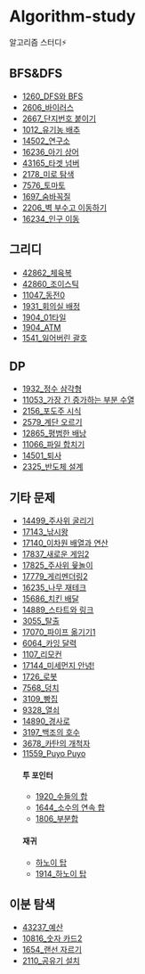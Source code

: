 # Algorithm-study
알고리즘 스터디⚡

BFS&DFS
-------
+ [1260_DFS와 BFS](https://github.com/leeinae/Algorithm-study/blob/master/src/BOJ_1260.java)
+ [2606_바이러스](https://github.com/leeinae/Algorithm-study/blob/master/src/BOJ_2606.java)
+ [2667_단지번호 붙이기](https://github.com/leeinae/Algorithm-study/blob/master/src/BOJ_2667.java)
+ [1012_유기농 배추](https://github.com/leeinae/Algorithm-study/blob/master/src/BOJ_1012.java)
+ [14502_연구소](https://github.com/leeinae/Algorithm-study/blob/master/src/BOJ_14502.java)
+ [16236_아기 상어](https://github.com/leeinae/Algorithm-study/blob/master/src/BOJ_16236.java)
+ [43165_타겟 넘버](https://github.com/leeinae/Algorithm-study/blob/master/src/Pro_43165.java)
+ [2178_미로 탐색](https://github.com/leeinae/Algorithm-study/blob/master/src/BOJ_2178.java)
+ [7576_토마토](https://github.com/leeinae/Algorithm-study/blob/master/src/BOJ_7576.java)
+ [1697_숨바꼭질](https://github.com/leeinae/Algorithm-study/blob/master/src/BOJ_1697.java)
+ [2206_벽 부수고 이동하기](https://github.com/leeinae/Algorithm-study/blob/master/src/BOJ_2206.java)
+ [16234_인구 이동](https://github.com/leeinae/Algorithm-study/blob/master/src/BOJ_16234.java)

그리디
--------
+ [42862_체육복](https://github.com/leeinae/Algorithm-study/blob/master/src/Pro_42862.java)
+ [42860_조이스틱](https://github.com/leeinae/Algorithm-study/blob/master/src/Pro_42860.java)
+ [11047_동전0](https://github.com/leeinae/Algorithm-study/blob/master/src/BOJ_11047.java)
+ [1931_회의실 배정](https://github.com/leeinae/Algorithm-study/blob/master/src/BOJ_1931.java)
+ [1904_01타일](https://github.com/leeinae/Algorithm-study/blob/master/src/BOJ_1904.java)
+ [1904_ATM](https://github.com/leeinae/Algorithm-study/blob/master/src/BOJ_11399.java)
+ [1541_잃어버린 괄호](https://github.com/leeinae/Algorithm-study/blob/master/src/BOJ_1541.java)

DP
-----------
+ [1932_정수 삼각형](https://github.com/leeinae/Algorithm-study/blob/master/src/BOJ_1932.java)
+ [11053_가장 긴 증가하는 부분 수열](https://github.com/leeinae/Algorithm-study/blob/master/src/BOJ_11053.java)
+ [2156_포도주 시식](https://github.com/leeinae/Algorithm-study/blob/master/src/BOJ_2156.java)
+ [2579_계단 오르기](https://github.com/leeinae/Algorithm-study/blob/master/src/BOJ_2579.java)
+ [12865_평범한 배낭](https://github.com/leeinae/Algorithm-study/blob/master/src/BOJ_12865.java)
+ [11066_파일 합치기](https://github.com/leeinae/Algorithm-study/blob/master/src/BOJ_11066.java)
+ [14501_퇴사](https://github.com/leeinae/Algorithm-study/blob/master/src/BOJ_14501.java)
+ [2325_반도체 설계](https://github.com/leeinae/Algorithm-study/blob/master/src/BOJ_2325.java)


기타 문제
----------
+ [14499_주사위 굴리기](https://github.com/leeinae/Algorithm-study/blob/master/src/BOJ_14499.java) 
+ [17143_낚시왕](https://github.com/leeinae/Algorithm-study/blob/master/src/BOJ_17143.java)
+ [17140_이차원 배열과 연산](https://github.com/leeinae/Algorithm-study/blob/master/src/BOJ_171430.java)
+ [17837_새로운 게임2](https://github.com/leeinae/Algorithm-study/blob/master/src/BOJ_17837.java)
+ [17825_주사위 윷놀이](https://github.com/leeinae/Algorithm-study/blob/master/src/BOJ_17825.java)
+ [17779_게리멘더링2](https://github.com/leeinae/Algorithm-study/blob/master/src/BOJ_17779.java)
+ [16235_나무 재테크](https://github.com/leeinae/Algorithm-study/blob/master/src/BOJ_16235.java)
+ [15686_치킨 배달](https://github.com/leeinae/Algorithm-study/blob/master/src/BOJ_15686.java)
+ [14889_스타트와 링크](https://github.com/leeinae/Algorithm-study/blob/master/src/BOJ_14889.java)
+ [3055_탈출](https://github.com/leeinae/Algorithm-study/blob/master/src/BOJ_3055.java)
+ [17070_파이프 옮기기1](https://github.com/leeinae/Algorithm-study/blob/master/src/BOJ_17070.java)
+ [6064_카잉 달력](https://github.com/leeinae/Algorithm-study/blob/master/src/BOJ_6064.java)
+ [1107_리모컨](https://github.com/leeinae/Algorithm-study/blob/master/src/BOJ_1107.java)
+ [17144_미세먼지 안녕!](https://github.com/leeinae/Algorithm-study/blob/master/src/BOJ_17144.java)
+ [1726_로봇](https://github.com/leeinae/Algorithm-study/blob/master/src/BOJ_1726.java)
+ [7568_덩치](https://github.com/leeinae/Algorithm-study/blob/master/src/BOJ_7568.java)
+ [3109_빵집](https://github.com/leeinae/Algorithm-study/blob/master/src/BOJ_3109.java)
+ [9328_열쇠](https://github.com/leeinae/Algorithm-study/blob/master/src/BOJ_9328.java)
+ [14890_경사로](https://github.com/leeinae/Algorithm-study/blob/master/src/BOJ_14890.java)
+ [3197_백조의 호수](https://github.com/leeinae/Algorithm-study/blob/master/src/BOJ_3197.java)
+ [3678_카탄의 개척자](https://github.com/leeinae/Algorithm-study/blob/master/src/BOJ_3678.java)
+ [11559_Puyo Puyo](https://github.com/leeinae/Algorithm-study/blob/master/src/BOJ_11559.java)
    #### 투 포인터
    + [1920_수들의 합](https://github.com/leeinae/Algorithm-study/blob/master/src/BOJ_2003.java)
    + [1644_소수의 연속 합](https://github.com/leeinae/Algorithm-study/blob/master/src/BOJ_1644.java)
    + [1806_부분합](https://github.com/leeinae/Algorithm-study/blob/master/src/BOJ_1806.java)
    #### 재귀
    + [하노이 탑](https://github.com/leeinae/Algorithm-study/blob/master/src/Hanoi.java)
    + [1914_하노이 탑](https://github.com/leeinae/Algorithm-study/blob/master/src/BOJ_1914_Hanoi.java)
    

이분 탐색
-----------------
+ [43237_예산](https://github.com/leeinae/Algorithm-study/blob/master/src/Pro_43237.java)
+ [10816_숫자 카드2](https://github.com/leeinae/Algorithm-study/blob/master/src/BOJ_10816.java)
+ [1654_랜선 자르기](https://github.com/leeinae/Algorithm-study/blob/master/src/BOJ_1654.java)
+ [2110_공유기 설치](https://github.com/leeinae/Algorithm-study/blob/master/src/BOJ_2110.java)